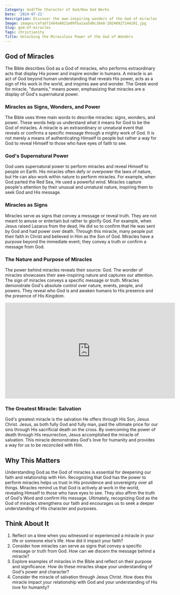 ```yaml
---
Category: God/The Character of God/How God Works
Date: '2024-07-21'
Description: Discover the awe-inspiring wonders of the God of miracles in this enlightening article. Explore the divine interventions and supernatural occurrences that defy explanation.
Image: images/cefad71484a8021e09fba1aa5d0c16e0-20240927144201.jpg
Slug: god-of-miracles
Tags: christianity
Title: Unlocking the Miraculous Power of the God of Wonders
---
```


## God of Miracles

The Bible describes God as a God of miracles, who performs extraordinary acts that display His power and inspire wonder in humans. A miracle is an act of God beyond human understanding that reveals His power, acts as a sign of His work in the world, and inspires awe and wonder. The Greek word for miracle, "dunamis," means power, emphasizing that miracles are a display of God's supernatural power.

### Miracles as Signs, Wonders, and Power

The Bible uses three main words to describe miracles: signs, wonders, and power. These words help us understand what it means for God to be the God of miracles. A miracle is an extraordinary or unnatural event that reveals or confirms a specific message through a mighty work of God. It is not merely a means of authenticating Himself to people but rather a way for God to reveal Himself to those who have eyes of faith to see.

### God's Supernatural Power

God uses supernatural power to perform miracles and reveal Himself to people on Earth. His miracles often defy or overpower the laws of nature, but He can also work within nature to perform miracles. For example, when God parted the Red Sea, He used a powerful wind. Miracles capture people's attention by their unusual and unnatural nature, inspiring them to seek God and His message.

### Miracles as Signs

Miracles serve as signs that convey a message or reveal truth. They are not meant to amuse or entertain but rather to glorify God. For example, when Jesus raised Lazarus from the dead, He did so to confirm that He was sent by God and had power over death. Through this miracle, many people put their faith in Christ and believed in Him as the Son of God. Miracles have a purpose beyond the immediate event; they convey a truth or confirm a message from God.

### The Nature and Purpose of Miracles

The power behind miracles reveals their source: God. The wonder of miracles showcases their awe-inspiring nature and captures our attention. The sign of miracles conveys a specific message or truth. Miracles demonstrate God's absolute control over nature, events, people, and powers. They reveal who God is and awaken humans to His presence and the presence of His Kingdom.


<iframe width="560" height="315" src="https://www.youtube.com/embed/0Jd45--hHR4" frameborder="0" allow="autoplay; encrypted-media" allowfullscreen></iframe>


### The Greatest Miracle: Salvation

God's greatest miracle is the salvation He offers through His Son, Jesus Christ. Jesus, as both fully God and fully man, paid the ultimate price for our sins through His sacrificial death on the cross. By overcoming the power of death through His resurrection, Jesus accomplished the miracle of salvation. This miracle demonstrates God's love for humanity and provides a way for us to be reconciled with Him.

## Why This Matters

Understanding God as the God of miracles is essential for deepening our faith and relationship with Him. Recognizing that God has the power to perform miracles helps us trust in His providence and sovereignty over all things. Miracles remind us that God is actively at work in the world, revealing Himself to those who have eyes to see. They also affirm the truth of God's Word and confirm His message. Ultimately, recognizing God as the God of miracles strengthens our faith and encourages us to seek a deeper understanding of His character and purposes.

## Think About It

1. Reflect on a time when you witnessed or experienced a miracle in your life or someone else's life. How did it impact your faith?
2. Consider how miracles can serve as signs that convey a specific message or truth from God. How can we discern the message behind a miracle?
3. Explore examples of miracles in the Bible and reflect on their purpose and significance. How do these miracles shape your understanding of God's power and character?
4. Consider the miracle of salvation through Jesus Christ. How does this miracle impact your relationship with God and your understanding of His love for humanity?